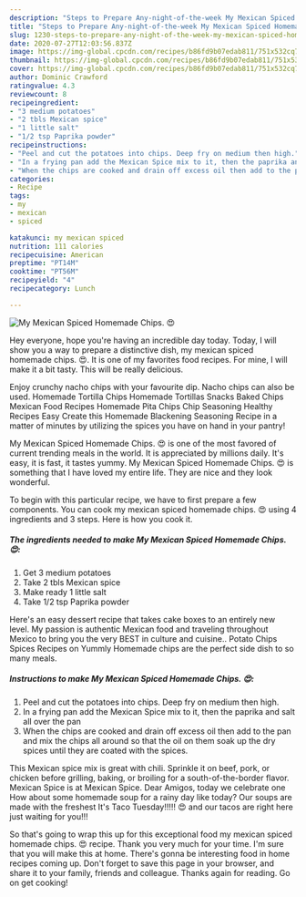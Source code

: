 ```yaml
---
description: "Steps to Prepare Any-night-of-the-week My Mexican Spiced Homemade Chips. 😍"
title: "Steps to Prepare Any-night-of-the-week My Mexican Spiced Homemade Chips. 😍"
slug: 1230-steps-to-prepare-any-night-of-the-week-my-mexican-spiced-homemade-chips
date: 2020-07-27T12:03:56.837Z
image: https://img-global.cpcdn.com/recipes/b86fd9b07edab811/751x532cq70/my-mexican-spiced-homemade-chips-😍-recipe-main-photo.jpg
thumbnail: https://img-global.cpcdn.com/recipes/b86fd9b07edab811/751x532cq70/my-mexican-spiced-homemade-chips-😍-recipe-main-photo.jpg
cover: https://img-global.cpcdn.com/recipes/b86fd9b07edab811/751x532cq70/my-mexican-spiced-homemade-chips-😍-recipe-main-photo.jpg
author: Dominic Crawford
ratingvalue: 4.3
reviewcount: 8
recipeingredient:
- "3 medium potatoes"
- "2 tbls Mexican spice"
- "1 little salt"
- "1/2 tsp Paprika powder"
recipeinstructions:
- "Peel and cut the potatoes into chips. Deep fry on medium then high."
- "In a frying pan add the Mexican Spice mix to it, then the paprika and salt all over the pan"
- "When the chips are cooked and drain off excess oil then add to the pan and mix the chips all around so that the oil on them soak up the dry spices until they are coated with the spices."
categories:
- Recipe
tags:
- my
- mexican
- spiced

katakunci: my mexican spiced 
nutrition: 111 calories
recipecuisine: American
preptime: "PT14M"
cooktime: "PT56M"
recipeyield: "4"
recipecategory: Lunch

---
```



![My Mexican Spiced Homemade Chips. 😍](https://img-global.cpcdn.com/recipes/b86fd9b07edab811/751x532cq70/my-mexican-spiced-homemade-chips-😍-recipe-main-photo.jpg)

Hey everyone, hope you're having an incredible day today. Today, I will show you a way to prepare a distinctive dish, my mexican spiced homemade chips. 😍. It is one of my favorites food recipes. For mine, I will make it a bit tasty. This will be really delicious.

Enjoy crunchy nacho chips with your favourite dip. Nacho chips can also be used. Homemade Tortilla Chips Homemade Tortillas Snacks Baked Chips Mexican Food Recipes Homemade Pita Chips Chip Seasoning Healthy Recipes Easy Create this Homemade Blackening Seasoning Recipe in a matter of minutes by utilizing the spices you have on hand in your pantry!

My Mexican Spiced Homemade Chips. 😍 is one of the most favored of current trending meals in the world. It is appreciated by millions daily. It's easy, it is fast, it tastes yummy. My Mexican Spiced Homemade Chips. 😍 is something that I have loved my entire life. They are nice and they look wonderful.


To begin with this particular recipe, we have to first prepare a few components. You can cook my mexican spiced homemade chips. 😍 using 4 ingredients and 3 steps. Here is how you cook it.

<!--inarticleads1-->

##### The ingredients needed to make My Mexican Spiced Homemade Chips. 😍:

1. Get 3 medium potatoes
1. Take 2 tbls Mexican spice
1. Make ready 1 little salt
1. Take 1/2 tsp Paprika powder


Here&#39;s an easy dessert recipe that takes cake boxes to an entirely new level. My passion is authentic Mexican food and traveling throughout Mexico to bring you the very BEST in culture and cuisine.. Potato Chips Spices Recipes on Yummly Homemade chips are the perfect side dish to so many meals. 

<!--inarticleads2-->

##### Instructions to make My Mexican Spiced Homemade Chips. 😍:

1. Peel and cut the potatoes into chips. Deep fry on medium then high.
1. In a frying pan add the Mexican Spice mix to it, then the paprika and salt all over the pan
1. When the chips are cooked and drain off excess oil then add to the pan and mix the chips all around so that the oil on them soak up the dry spices until they are coated with the spices.


This Mexican spice mix is great with chili. Sprinkle it on beef, pork, or chicken before grilling, baking, or broiling for a south-of-the-border flavor. Mexican Spice is at Mexican Spice. Dear Amigos, today we celebrate one How about some homemade soup for a rainy day like today? Our soups are made with the freshest It&#39;s Taco Tuesday!!!!! 😍 and our tacos are right here just waiting for you!!! 

So that's going to wrap this up for this exceptional food my mexican spiced homemade chips. 😍 recipe. Thank you very much for your time. I'm sure that you will make this at home. There's gonna be interesting food in home recipes coming up. Don't forget to save this page in your browser, and share it to your family, friends and colleague. Thanks again for reading. Go on get cooking!
